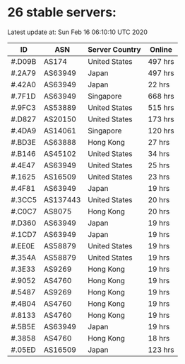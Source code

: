 # 26 stable servers:

Latest update at: Sun Feb 16 06:10:10 UTC 2020

| ID | ASN | Server Country | Online |
| -- | --- | -------------- | ------ |
| #.D09B | AS174 | United States | 497 hrs |
| #.2A79 | AS63949 | Japan | 497 hrs |
| #.42A0 | AS63949 | Japan | 22 hrs |
| #.7F1D | AS63949 | Singapore | 668 hrs |
| #.9FC3 | AS53889 | United States | 515 hrs |
| #.D827 | AS20150 | United States | 173 hrs |
| #.4DA9 | AS14061 | Singapore | 120 hrs |
| #.BD3E | AS63888 | Hong Kong | 27 hrs |
| #.B146 | AS45102 | United States | 34 hrs |
| #.4E47 | AS63949 | United States | 25 hrs |
| #.1625 | AS16509 | United States | 23 hrs |
| #.4F81 | AS63949 | Japan | 19 hrs |
| #.3CC5 | AS137443 | United States | 20 hrs |
| #.C0C7 | AS8075 | Hong Kong | 20 hrs |
| #.D360 | AS63949 | Japan | 19 hrs |
| #.1CD7 | AS63949 | Japan | 19 hrs |
| #.EE0E | AS58879 | United States | 19 hrs |
| #.354A | AS58879 | United States | 19 hrs |
| #.3E33 | AS9269 | Hong Kong | 19 hrs |
| #.9052 | AS4760 | Hong Kong | 19 hrs |
| #.5487 | AS9269 | Hong Kong | 19 hrs |
| #.4B04 | AS4760 | Hong Kong | 19 hrs |
| #.8133 | AS4760 | Hong Kong | 19 hrs |
| #.5B5E | AS63949 | Japan | 19 hrs |
| #.3858 | AS4760 | Hong Kong | 18 hrs |
| #.05ED | AS16509 | Japan | 123 hrs |


